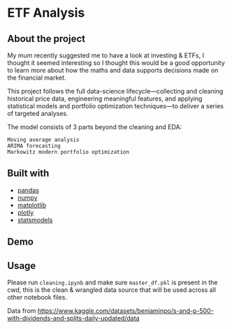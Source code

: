 # ETF Analysis
## About the project
My mum recently suggested me to have a look at investing & ETFs, I thought it seemed interesting so I thought this would be a good opportunity to learn more about how the maths and data supports decisions made on the financial market.

This project follows the full data-science lifecycle—collecting and cleaning historical price data, engineering meaningful features, and applying statistical models and portfolio optimization techniques—to deliver a series of targeted analyses. 

The model consists of 3 parts beyond the cleaning and EDA:

`Moving average analysis`  
`ARIMA forecasting`  
`Markowitz modern portfolio optimization`


## Built with
* [pandas](https://pandas.pydata.org)
* [numpy](https://numpy.org)
* [matplotlib](https://matplotlib.org)
* [plotly](https://plotly.com)
* [statsmodels](https://www.statsmodels.org)

## Demo

## Usage
Please run `cleaning.ipynb` and make sure `master_df.pkl` is present in the cwd, this is the clean & wrangled data source that will be used across all other notebook files.

Data from https://www.kaggle.com/datasets/benjaminpo/s-and-p-500-with-dividends-and-splits-daily-updated/data

